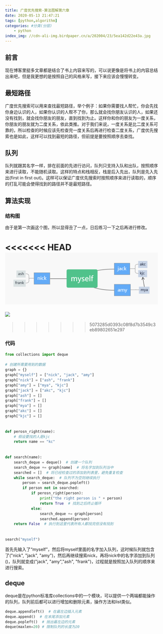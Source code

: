 ```yaml
---
title: 广度优先搜索-算法图解第六章
date: 2020-05-13 21:47:21
tags: [python,algorithm]
categories: #分类(分层)
    - python
index_img: //cdn-ali-img.birdpaper.cn/a/202004/23/5ea142d22e43a.jpg
---
```



## 前言
现在博客里挺多文章都是结合了书上内容来写的，可以说更像是将书上的内容总结出来吧，但是我更想的是按照自己的风格来写，接下来应该会慢慢转变。   

## 最短路径

广度优先搜索可以用来查找最短路径，举个例子：如果你需要找人帮忙，你会先找你身边认识的人，如果你认识的人帮不了你，那么就会找你朋友认识的人，如果还没有找到，就会找你朋友的朋友，直到找到为止。这样你和你的朋友为一度关系，你朋友的朋友就为二度关系，依此类推。对于我们来说，一度关系是比二度关系可靠的，所以检查的时候应该先检查完一度关系后再进行检查二度关系，广度优先搜索也是如此，这样可以找到最短的路径，但前提是要按照顺序去查找。



## 队列

队列就跟其名字一样，排在前面的先进行访问，队列只支持入队和出队，按照顺序来进行读取，不能随机读取。这样的特点和栈相反，栈是后入先出，队列是先入先出(first in first out)。这样可以保证广度优先搜索时按照顺序来进行读取的，顺序的打乱可能会使得找到的路径并不是最短路径。



## 算法实现

### 结构图

由于是第一次画这个图，所以显得丑了一点，日后练习一下之后再进行修改。

<<<<<<< HEAD
![](/img/广度优先搜索-算法图解第六章/pkjv.png)
=======
![](pkjv.png)
>>>>>>> 5073285d0393c08f8d7b3549c3eb89802651e297

### 代码

```python
from collections import deque

# 创建所需要用到的数据
graph = {}
graph["myself"] = ["nick", "jack", "amy"]
graph["nick"] = ["ash", "frank"]
graph["amy"] = ["mya", "kjc"]
graph["jack"] = ["akc", "kjc"]
graph["ash"] = []
graph["frank"] = []
graph["mya"] = []
graph["akc"] = []
graph["kjc"] = []


def perosn_right(name):
    # 假设要找的人是kjc
    return name == "kc"


def search(name):
    search_deque = deque()  # 创建一个队列
    search_deque += graph[name]  # 将名字加到队列当中
    searched = []  # 将已经检查过的添加到列表里，避免重复检查
    while search_deque:  # 队列不为空则继续执行
        person = search_deque.popleft()
        if person not in searched:
            if perosn_right(person):
                print("the right person is " + person)
                return True  # 找到之后终止循环
            else:
                search_deque += graph[person]
                searched.append(person)
    return False  # 执行到这里代表所有人都找完但没有找到


search("myself")
```

首先先输入了“myself”，然后将myself里面的名字加入队列，这时候队列就包含了("nick", "jack", "amy")，然后再继续搜索nick，再将nick中的名字添加到队列()，队列就变成("jack", "amy","ash", "frank")，过程就是按照加入队列的顺序来进行搜索。



## deque

deque是在python标准库collections中的一个模块，可以提供一个两端都能操作的队列，队列前后都可以进行增加和删除元素，操作方法和list类似。

```python
deque.appendleft()  # 在最左边插入元素
deque.append()  # 在末尾添加元素
deque.popleft()  # 抛出最左边的元素
deque(maxlen=20) # 限制队列的长度为20
```